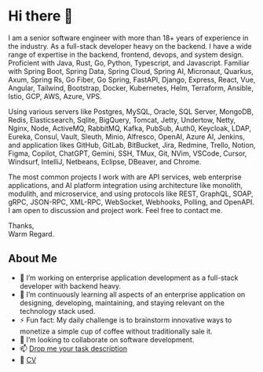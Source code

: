 # Hi there 👋

I am a senior software engineer with more than 18+ years of experience in the industry. As a full-stack developer heavy on the backend. I have a wide range of expertise in the backend, frontend, devops, and system design. Proficient with Java, Rust, Go, Python, Typescript, and Javascript. Familiar with Spring Boot, Spring Data, Spring Cloud, Spring AI, Micronaut, Quarkus, Axum, Spring Rs, Go Fiber, Go Spring, FastAPI, Django, Express, React, Vue, Angular, Tailwind, Bootstrap, Docker, Kubernetes, Helm, Terraform, Ansible, Istio, GCP, AWS, Azure, VPS.  

Using various servers like Postgres, MySQL, Oracle, SQL Server, MongoDB, Redis, Elasticsearch, Sqlite, BigQuery, Tomcat, Jetty, Undertow, Netty, Nginx, Node, ActiveMQ, RabbitMQ, Kafka, PubSub, Auth0, Keycloak, LDAP, Eureka, Consul, Vault, Sleuth, Minio, Alfresco, OpenAI, Azure AI, Jenkins, and application likes GitHub, GitLab, BitBucket, Jira, Redmine, Trello, Notion, Figma, Copilot, ChatGPT, Gemini, SSH, TMux, Git, NVim, VSCode, Cursor, Windsurf, IntelliJ, Netbeans, Eclipse, DBeaver, and Chrome.  

The most common projects I work with are API services, web enterprise applications, and AI platform integration using architecture like monolith, modulith, and microservice, and using protocols like REST, GraphQL, SOAP, gRPC, JSON-RPC, XML-RPC, WebSocket, Webhooks, Polling, and OpenAPI. I am open to discussion and project work. Feel free to contact me.  

Thanks,  
Warm Regard.  

## About Me

- 🔭 I’m working on enterprise application development as a full-stack developer with backend heavy.
- 🌱 I’m continuously learning all aspects of an enterprise application on designing, developing, maintaining, and staying relevant on the technology stack used.
- ⚡ Fun fact: My daily challenge is to brainstorm innovative ways to monetize a simple cup of coffee without traditionally sale it.
- 👯 I’m looking to collaborate on software development.
- 📫 [Drop me your task description](mailto:einstein.java@gmail.com)
- 📄 [CV](https://drive.google.com/file/d/1cAfC8mp-ocbvPXqX3d6ANi-_AVqr00VT/view?usp=drive_link)

<!--
**einsteinjava/einsteinjava** is a ✨ _special_ ✨ repository because its `README.md` (this file) appears on your GitHub profile.

Here are some ideas to get you started:

- 🔭 I’m currently working on ...
- 🌱 I’m currently learning ...
- 👯 I’m looking to collaborate on ...
- 🤔 I’m looking for help with ...
- 💬 Ask me about ...
- 📫 How to reach me: ...
- 😄 Pronouns: ...
- ⚡ Fun fact: ...
-->
